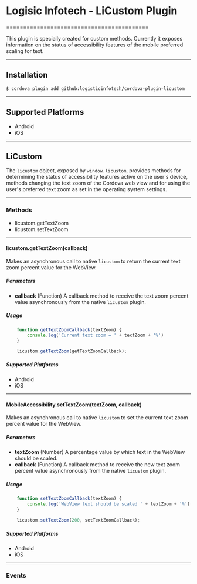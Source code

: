 # Logisic Infotech - LiCustom Plugin
==========================================

This plugin is specially created for custom methods. Currently it exposes information on the status of accessibility features of the mobile preferred scaling for text.

---------------
## Installation

    $ cordova plugin add github:logisticinfotech/cordova-plugin-licustom

----------------------
## Supported Platforms

- Android
- iOS

----------------------
## LiCustom

The `licustom` object, exposed by `window.licustom`, provides methods for determining the status of accessibility features active on the user's device, methods changing the text zoom of the Cordova web view and for using the user's preferred text zoom as set in the operating system settings.

-----------
### Methods

- licustom.getTextZoom
- licustom.setTextZoom

--------------------------------------------------------
#### licustom.getTextZoom(callback)

Makes an asynchronous call to native `licustom` to return the current text zoom percent value for the WebView.

##### Parameters

- __callback__ (Function) A callback method to receive the text zoom percent value asynchronously from the native `licustom` plugin.

##### Usage

```javascript
    function getTextZoomCallback(textZoom) {
        console.log('Current text zoom = ' + textZoom + '%')
    }

    licustom.getTextZoom(getTextZoomCallback);
```
##### Supported Platforms

- Android
- iOS

--------------------------------------------------------
#### MobileAccessibility.setTextZoom(textZoom, callback)

Makes an asynchronous call to native `licustom` to set the current text zoom percent value for the WebView.

##### Parameters

- __textZoom__ (Number) A percentage value by which text in the WebView should be scaled.
- __callback__ (Function) A callback method to receive the new text zoom percent value asynchronously from the native `licustom` plugin.

##### Usage

```javascript
    function setTextZoomCallback(textZoom) {
        console.log('WebView text should be scaled ' + textZoom + '%')
    }

    licustom.setTextZoom(200, setTextZoomCallback);
```

##### Supported Platforms

- Android
- iOS

----------
### Events